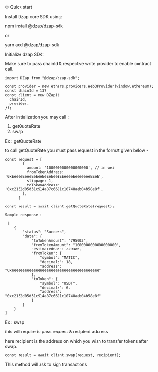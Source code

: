 ⚙️ Quick start

Install Dzap core SDK using:

npm install @dzap/dzap-sdk

or

yarn add @dzap/dzap-sdk

Initialize dzap SDK:

Make sure to pass chainId & respective write provider to enable contract call.

```
import DZap from "@dzap/dzap-sdk";

const provider = new ethers.providers.Web3Provider(window.ethereum);
const chainId = 137
const client = new DZap({
  chainId,
  provider,
});
```

After initialization you may call :

1. getQuoteRate
2. swap

Ex : getQuoteRate

to call getQuoteRate you must pass request in the format given below -

```
const request = [
        {
          amount: '1000000000000000000', // in wei
          fromTokenAddress: '0xEeeeeEeeeEeEeeEeEeEeeEEEeeeeEeeeeeeeEEeE',
          slippage: 1,
          toTokenAddress: '0xc2132d05d31c914a87c6611c10748aeb04b58e8f',
        },
      ]

const result = await client.getQuoteRate(request);

Sample response :

 [
    {
        "status": "Success",
        "data": {
            "toTokenAmount": "795003",
            "fromTokenAmount": "1000000000000000000",
            "estimatedGas": 229386,
            "fromToken": {
                "symbol": "MATIC",
                "decimals": 18,
                "address": "0xeeeeeeeeeeeeeeeeeeeeeeeeeeeeeeeeeeeeeeee"
            },
            "toToken": {
                "symbol": "USDT",
                "decimals": 6,
                "address": "0xc2132d05d31c914a87c6611c10748aeb04b58e8f"
            }
        }
    }
]

```

Ex : swap

this will require to pass request & recipient address

here recipient is the address on which you wish to transfer tokens after swap.

```
const result = await client.swap(request, recipient);

```

This method will ask to sign transactions
